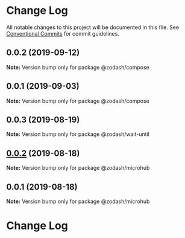 # Change Log

All notable changes to this project will be documented in this file.
See [Conventional Commits](https://conventionalcommits.org) for commit guidelines.

## 0.0.2 (2019-09-12)

**Note:** Version bump only for package @zodash/compose





## 0.0.1 (2019-09-03)

**Note:** Version bump only for package @zodash/compose





## 0.0.3 (2019-08-19)

**Note:** Version bump only for package @zodash/wait-until





## [0.0.2](https://github.com/zcorky/zodash/compare/@zodash/microhub@0.0.1...@zodash/microhub@0.0.2) (2019-08-18)

**Note:** Version bump only for package @zodash/microhub





## 0.0.1 (2019-08-18)

**Note:** Version bump only for package @zodash/microhub





# Change Log
